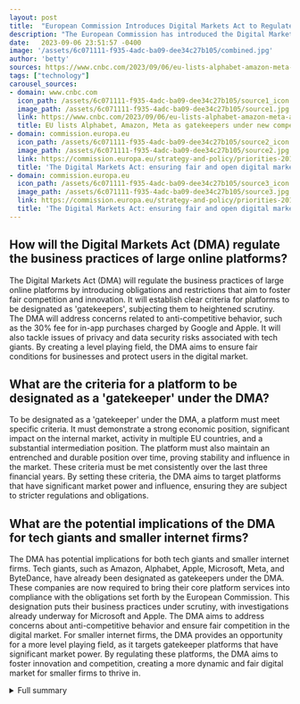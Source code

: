 ```yaml
---
layout: post
title:  "European Commission Introduces Digital Markets Act to Regulate Tech Giants"
description: "The European Commission has introduced the Digital Markets Act (DMA) to regulate the business practices of large tech platforms and ensure fair competition. The DMA establishes objective criteria for qualifying a large online platform as a gatekeeper."
date:   2023-09-06 23:51:57 -0400
image: '/assets/6c071111-f935-4adc-ba09-dee34c27b105/combined.jpg'
author: 'betty'
sources: https://www.cnbc.com/2023/09/06/eu-lists-alphabet-amazon-meta-and-three-other-tech-giants-as-gatekeepers-under-strict-competition-rules.html https://commission.europa.eu/strategy-and-policy/priorities-2019-2024/europe-fit-digital-age/digital-markets-act-ensuring-fair-and-open-digital-markets_en https://commission.europa.eu/strategy-and-policy/priorities-2019-2024/europe-fit-digital-age/digital-markets-act-ensuring-fair-and-open-digital-markets_en https://jp.reuters.com/article/tech-antitrust-idINL4N29M1B2 https://www.mobiloud.com/help-knowledge-base/what-are-apple-and-googles-fees-and-revenue-share-percentage-on-in-app-purchases-and-subscriptions https://digital-strategy.ec.europa.eu/en/policies/digital-services-act-package https://www.theverge.com/2023/9/6/23859570/european-union-commission-digital-markets-act-gatekeepers-apple-google-meta-microsoft
tags: ["technology"]
carousel_sources:
- domain: www.cnbc.com
  icon_path: /assets/6c071111-f935-4adc-ba09-dee34c27b105/source1_icon.jpg
  image_path: /assets/6c071111-f935-4adc-ba09-dee34c27b105/source1.jpg
  link: https://www.cnbc.com/2023/09/06/eu-lists-alphabet-amazon-meta-and-three-other-tech-giants-as-gatekeepers-under-strict-competition-rules.html
  title: EU lists Alphabet, Amazon, Meta as gatekeepers under new competition law
- domain: commission.europa.eu
  icon_path: /assets/6c071111-f935-4adc-ba09-dee34c27b105/source2_icon.jpg
  image_path: /assets/6c071111-f935-4adc-ba09-dee34c27b105/source2.jpg
  link: https://commission.europa.eu/strategy-and-policy/priorities-2019-2024/europe-fit-digital-age/digital-markets-act-ensuring-fair-and-open-digital-markets_en
  title: 'The Digital Markets Act: ensuring fair and open digital markets'
- domain: commission.europa.eu
  icon_path: /assets/6c071111-f935-4adc-ba09-dee34c27b105/source3_icon.jpg
  image_path: /assets/6c071111-f935-4adc-ba09-dee34c27b105/source3.jpg
  link: https://commission.europa.eu/strategy-and-policy/priorities-2019-2024/europe-fit-digital-age/digital-markets-act-ensuring-fair-and-open-digital-markets_en
  title: 'The Digital Markets Act: ensuring fair and open digital markets'
---
```


## How will the Digital Markets Act (DMA) regulate the business practices of large online platforms?
The Digital Markets Act (DMA) will regulate the business practices of large online platforms by introducing obligations and restrictions that aim to foster fair competition and innovation. It will establish clear criteria for platforms to be designated as 'gatekeepers', subjecting them to heightened scrutiny. The DMA will address concerns related to anti-competitive behavior, such as the 30% fee for in-app purchases charged by Google and Apple. It will also tackle issues of privacy and data security risks associated with tech giants. By creating a level playing field, the DMA aims to ensure fair conditions for businesses and protect users in the digital market.

## What are the criteria for a platform to be designated as a 'gatekeeper' under the DMA?
To be designated as a 'gatekeeper' under the DMA, a platform must meet specific criteria. It must demonstrate a strong economic position, significant impact on the internal market, activity in multiple EU countries, and a substantial intermediation position. The platform must also maintain an entrenched and durable position over time, proving stability and influence in the market. These criteria must be met consistently over the last three financial years. By setting these criteria, the DMA aims to target platforms that have significant market power and influence, ensuring they are subject to stricter regulations and obligations.

## What are the potential implications of the DMA for tech giants and smaller internet firms?
The DMA has potential implications for both tech giants and smaller internet firms. Tech giants, such as Amazon, Alphabet, Apple, Microsoft, Meta, and ByteDance, have already been designated as gatekeepers under the DMA. These companies are now required to bring their core platform services into compliance with the obligations set forth by the European Commission. This designation puts their business practices under scrutiny, with investigations already underway for Microsoft and Apple. The DMA aims to address concerns about anti-competitive behavior and ensure fair competition in the digital market. For smaller internet firms, the DMA provides an opportunity for a more level playing field, as it targets gatekeeper platforms that have significant market power. By regulating these platforms, the DMA aims to foster innovation and competition, creating a more dynamic and fair digital market for smaller firms to thrive in.

<details>
  <summary>Full summary</summary>
The European Commission has taken a firm stand against the dominance of tech giants by introducing the Digital Markets Act (DMA). This groundbreaking legislation aims to regulate the business practices of large online platforms, ensuring fair competition and fostering innovation. The DMA establishes clear and objective criteria for qualifying a platform as a 'gatekeeper', thus subjecting it to heightened scrutiny and obligations.<br><br>To be designated as a gatekeeper, a platform must demonstrate a strong economic position, significant impact on the internal market, activity in multiple EU countries, and a substantial intermediation position. The platform must also maintain an entrenched and durable position over time, proving stability and influence in the market. These criteria must be met consistently over the last three financial years.<br><br>The DMA has already made its mark by designating six tech giants as gatekeepers: Amazon, Alphabet, Apple, Microsoft, Meta, and ByteDance. These companies are now required to bring their core platform services into compliance with the obligations set forth by the European Commission. In fact, market investigations into Microsoft and Apple are already underway, assessing whether they meet the criteria to be designated as gatekeepers.<br><br>This designation has put a magnifying glass on the practices of these tech giants, with smaller internet firms vocally expressing concerns about anti-competitive behavior. For instance, the mobile operating systems of Google and Apple charge a 30% fee for in-app purchases, a practice that has raised eyebrows. Apple has also raised concerns about the privacy and data security risks associated with the Digital Markets Act.<br><br>Another significant point of scrutiny brought about by the DMA is the potential impact of platforms like TikTok, owned by ByteDance. The designation of ByteDance as a gatekeeper raises questions about TikTok's potential for spreading disinformation and external influence.<br><br>The objectives of the DMA extend beyond mere regulation. It aims to create a level playing field for innovation and competitiveness in the digital market, addressing challenges such as the trade of illegal goods and the spread of disinformation. By establishing a modern legal framework, the DMA provides a solid foundation for ensuring fair conditions for businesses and protecting users.<br><br>The DMA works in conjunction with the Digital Services Act (DSA), forming a comprehensive set of rules that apply uniformly across the EU. While the DSA focuses on online intermediaries and platforms, the DMA specifically targets gatekeeper platforms, which play a critical role in the market.<br><br>Transparency and compliance are crucial aspects of the DMA. The DMA website will serve as a central hub, publishing all relevant information, news, and Commission decisions. Companies will have until July 2023 to provide the Commission with detailed information about their number of users. Gatekeepers, on the other hand, will need to ensure compliance with DMA obligations by March 2024.<br><br>The introduction of the DMA represents a significant milestone in the regulation of big tech platforms, with wide-ranging implications for the digital landscape. These regulations aim to reshape the practices of tech giants, fostering fair competition, protecting users, and enabling a dynamic and innovative digital market. As the DMA begins to take effect, the world watches with anticipation to see how it will shape the future of the digital landscape.
</details>
